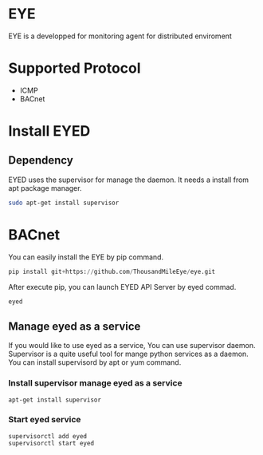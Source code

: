 # EYE
 EYE is a developped for monitoring agent for distributed enviroment

# Supported Protocol
- ICMP
- BACnet

# Install EYED
## Dependency
  EYED uses the supervisor for manage the daemon.
It needs a install from apt package manager.

```bash
sudo apt-get install supervisor
```

# BACnet
  You can easily install the EYE by pip command.
```python
pip install git+https://github.com/ThousandMileEye/eye.git
```

  After execute pip, you can launch EYED API Server by eyed commad.
```python
eyed
```

## Manage eyed as a service
  If you would like to use eyed as a service, You can use supervisor daemon.
Supervisor is a quite useful tool for mange python services as a daemon.
You can install supervisord by apt or yum command.

### Install supervisor manage eyed as a service
```
apt-get install supervisor
```

### Start eyed service
```
supervisorctl add eyed
supervisorctl start eyed
```


